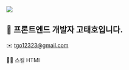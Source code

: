 <img src="https://capsule-render.vercel.app/api?type=waving&color=timeAuto&height=150&section=header&text=Koh%20Taiho&fontColor=d9a76a&fontAlign=70&fontSize=50" />

## 👋 프론트엔드 개발자 고태호입니다.

✉️ tgo12323@gmail.com

👨‍🔧 스킬
HTMl

<!--
**Taiho1998/Taiho1998** is a ✨ _special_ ✨ repository because its `README.md` (this file) appears on your GitHub profile.

Here are some ideas to get you started:

- 🔭 I’m currently working on ...
- 🌱 I’m currently learning ...
- 👯 I’m looking to collaborate on ...
- 🤔 I’m looking for help with ...
- 💬 Ask me about ...
- 📫 How to reach me: ...
- 😄 Pronouns: ...
- ⚡ Fun fact: ...
-->
